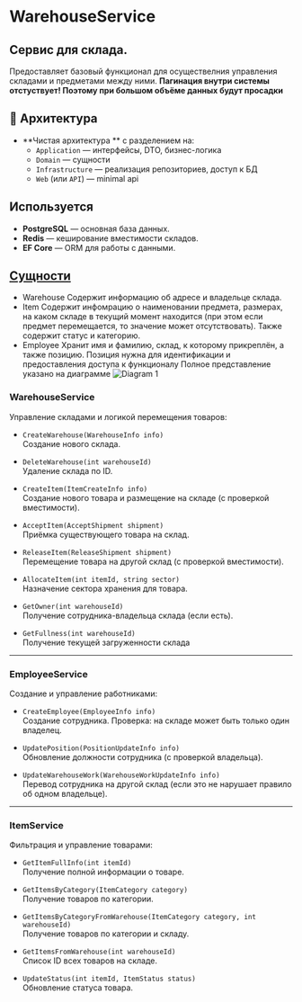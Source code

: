 # WarehouseService
## Сервис для склада.
Предоставляет базовый функционал для осуществелния управления складами и предметами между ними.
**Пагинация внутри системы отстуствует! Поэтому при большом объёме данных будут просадки**
## 📐 Архитектура

- **Чистая архитектура ** с разделением на:
  - `Application` — интерфейсы, DTO, бизнес-логика
  - `Domain` — сущности
  - `Infrastructure` — реализация репозиториев, доступ к БД
  - `Web` (или `API`) — minimal api
 
## Используется
- **PostgreSQL** — основная база данных.
- **Redis** — кеширование вместимости складов.
- **EF Core** — ORM для работы с данными.

## [Сущности](https://github.com/Policarp-wq/WarehouseService/tree/master/WarehouseSevice.Domain/Entities)
- Warehouse
Содержит информацию об адресе и владельце склада.
- Item
Содержит инфомрацию о наименовании предмета, размерах, на каком складе в текущий момент находится (при этом если предмет перемещается, то значение может отсутствовать). Также содержит статус и категорию.
- Employee
Хранит имя и фамилию, склад, к которому прикреплён, а также позицию. Позиция нужна для идентификации и предоставления доступа к функционалу
Полное представление указано на диаграмме
![Diagram 1](https://github.com/user-attachments/assets/f49706ec-47e9-440a-8d6f-7156f406cb9a)

### WarehouseService
Управление складами и логикой перемещения товаров:

- `CreateWarehouse(WarehouseInfo info)`  
  Создание нового склада.

- `DeleteWarehouse(int warehouseId)`  
  Удаление склада по ID.

- `CreateItem(ItemCreateInfo info)`  
  Создание нового товара и размещение на складе (с проверкой вместимости).

- `AcceptItem(AcceptShipment shipment)`  
  Приёмка существующего товара на склад.

- `ReleaseItem(ReleaseShipment shipment)`  
  Перемещение товара на другой склад (с проверкой вместимости).

- `AllocateItem(int itemId, string sector)`  
  Назначение сектора хранения для товара.

- `GetOwner(int warehouseId)`  
  Получение сотрудника-владельца склада (если есть).

- `GetFullness(int warehouseId)`  
  Получение текущей загруженности склада 

---

### EmployeeService
Создание и управление работниками:

- `CreateEmployee(EmployeeInfo info)`  
  Создание сотрудника. Проверка: на складе может быть только один владелец.

- `UpdatePosition(PositionUpdateInfo info)`  
  Обновление должности сотрудника (с проверкой владельца).

- `UpdateWarehouseWork(WarehouseWorkUpdateInfo info)`  
  Перевод сотрудника на другой склад (если это не нарушает правило об одном владельце).

---

### ItemService
Фильтрация и управление товарами:

- `GetItemFullInfo(int itemId)`  
  Получение полной информации о товаре.

- `GetItemsByCategory(ItemCategory category)`  
  Получение товаров по категории.

- `GetItemsByCategoryFromWarehouse(ItemCategory category, int warehouseId)`  
  Получение товаров по категории и складу.

- `GetItemsFromWarehouse(int warehouseId)`  
  Список ID всех товаров на складе.

- `UpdateStatus(int itemId, ItemStatus status)`  
  Обновление статуса товара.
